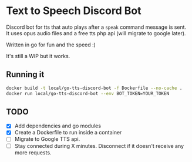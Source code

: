 # Text to Speech Discord Bot

Discord bot for tts that auto plays after a `speak` command message is sent.  
It uses opus audio files and a free tts php api (will migrate to google later).  

Written in go for fun and the speed :)  

It's still a WIP but it works.

## Running it

```bash
docker build -t local/go-tts-discord-bot -f Dockerfile --no-cache .
docker run local/go-tts-discord-bot --env BOT_TOKEN=YOUR_TOKEN
```
## TODO
- [x] Add dependencies and go modules
- [x] Create a Dockerfile to run inside a container
- [ ] Migrate to Google TTS api.
- [ ] Stay connected during X minutes. Disconnect if it doesn't receive any more requests.